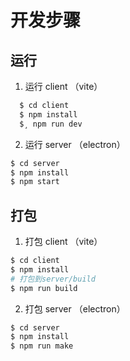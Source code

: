 # 开发步骤

## 运行

1. 运行 client （vite）
```bash
  $ cd client
  $ npm install
  $¸ npm run dev
```
2. 运行 server （electron）
```bash
$ cd server
$ npm install
$ npm start

```

## 打包

1. 打包 client （vite）
```bash
$ cd client
$ npm install
# 打包到server/build
$ npm run build
```

2. 打包 server （electron）
```bash
$ cd server
$ npm install
$ npm run make
```